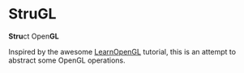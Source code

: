 # StruGL

**Stru**ct Open**GL**

Inspired by the awesome [LearnOpenGL](https://learnopengl.com/Getting-started/Shaders) tutorial, this is an attempt to abstract some OpenGL operations.
